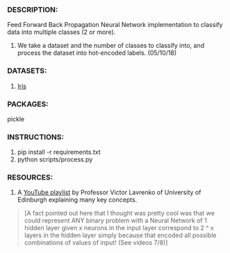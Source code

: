 ### DESCRIPTION:
Feed Forward Back Propagation Neural Network implementation to classify data
into multiple classes (2 or more). 
1. We take a dataset and the number of classes to classify into, and process the
dataset into hot-encoded labels. (05/10/18)

### DATASETS:
1. [Iris](https://archive.ics.uci.edu/ml/machine-learning-databases/iris/)

### PACKAGES:
pickle

### INSTRUCTIONS:
1. pip install -r requirements.txt
2. python scripts/process.py

### RESOURCES:
1. A [YouTube playlist](https://www.youtube.com/playlist?list=PLBv09BD7ez_4Bs9j3o8l_ZTjQZoN_3Oqs) by Professor Victor Lavrenko of University of Edinburgh
explaining many key concepts.
> [A fact pointed out here that I thought was pretty cool was that we could
represent ANY binary problem with a Neural Network of 1 hidden layer given
x neurons in the input layer correspond to 2 ^ x layers in the hidden layer
simply because that encoded all possible combinations of values of input!
(See videos 7/8)]
